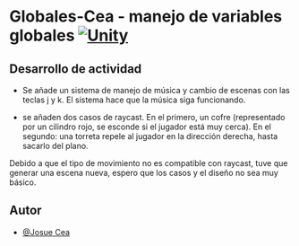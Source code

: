 # Globales-Cea - manejo de variables globales [![Unity](https://img.shields.io/badge/Unity-100000?style=for-the-badge&logo=unity&logoColor=white)](https://unity.com/es)

## Desarrollo de actividad

- Se añade un sistema de manejo de música y cambio de escenas con las teclas j y k. El sistema hace que la música siga funcionando.

- se añaden dos casos de raycast. En el primero, un cofre (representado por un cilindro rojo, se esconde si el jugador está muy cerca). En el segundo: una torreta repele al jugador en la dirección derecha, hasta sacarlo del plano.


Debido a que el tipo de movimiento no es compatible con raycast, tuve que generar una escena nueva, espero que los casos y el diseño no sea muy básico.

## Autor

- [@Josue Cea](https://www.github.com/Nifrith)

